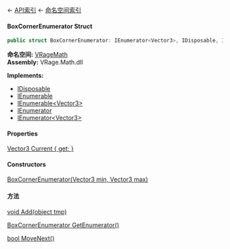 ← [API索引](Api-Index) ← [命名空间索引](Namespace-Index)

#### BoxCornerEnumerator Struct

```csharp
public struct BoxCornerEnumerator: IEnumerator<Vector3>, IDisposable, IEnumerator, IEnumerable<Vector3>, IEnumerable
```

**命名空间:** [VRageMath](VRageMath)  
**Assembly:** VRage.Math.dll

**Implements:**  
* [IDisposable](https://docs.microsoft.com/en-us/dotnet/api/System.IDisposable?view=netframework-4.6)  
* [IEnumerable](https://docs.microsoft.com/en-us/dotnet/api/System.Collections.IEnumerable?view=netframework-4.6)  
* [IEnumerable&lt;Vector3&gt;](https://docs.microsoft.com/en-us/dotnet/api/System.Collections.Generic.IEnumerable-1?view=netframework-4.6)  
* [IEnumerator](https://docs.microsoft.com/en-us/dotnet/api/System.Collections.IEnumerator?view=netframework-4.6)  
* [IEnumerator&lt;Vector3&gt;](https://docs.microsoft.com/en-us/dotnet/api/System.Collections.Generic.IEnumerator-1?view=netframework-4.6)

#### Properties

[Vector3 Current { get; }](VRageMath.BoxCornerEnumerator.Current)

> 

#### Constructors

[BoxCornerEnumerator(Vector3 min, Vector3 max)](VRageMath.BoxCornerEnumerator..ctor)

> 

#### 方法

[void Add(object tmp)](VRageMath.BoxCornerEnumerator.Add)

> 

[BoxCornerEnumerator GetEnumerator()](VRageMath.BoxCornerEnumerator.GetEnumerator)

> 

[bool MoveNext()](VRageMath.BoxCornerEnumerator.MoveNext)

> 

